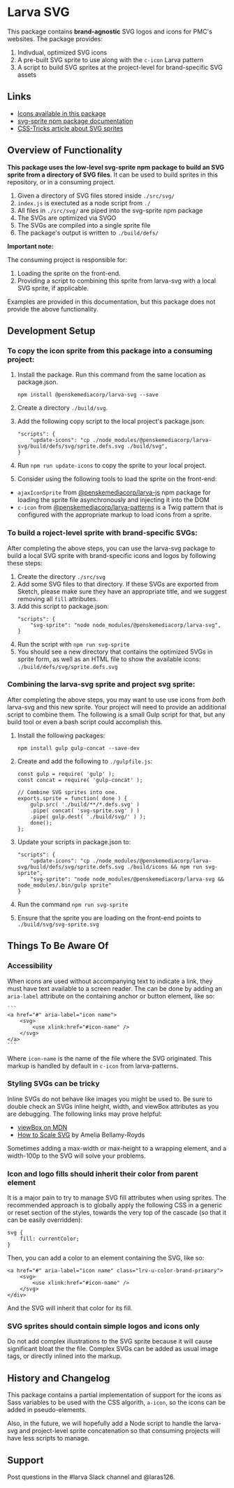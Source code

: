 # Larva SVG

This package contains **brand-agnostic** SVG logos and icons for PMC's websites. The package provides: 

1. Indivdual, optimized SVG icons
1. A pre-built SVG sprite to use along with the `c-icon` Larva pattern
1. A script to build SVG sprites at the project-level for brand-specific SVG assets

## Links

* [Icons available in this package](https://penske-media-corp.github.io/pmc-larva/packages/larva-svg/build/defs/sprite.defs.html)
* [svg-sprite npm package documentation](https://github.com/jkphl/svg-sprite)
* [CSS-Tricks article about SVG sprites](https://css-tricks.com/svg-sprites-use-better-icon-fonts/)

## Overview of Functionality

**This package uses the low-level svg-sprite npm package to build an SVG sprite from a directory of SVG files**. It can be used to build sprites in this repository, or in a consuming project. 

1. Given a directory of SVG files stored inside `./src/svg/`
2. `index.js` is exectuted as a node script from `./`
3. All files in `./src/svg/` are piped into the svg-sprite npm package
4. The SVGs are optimized via SVGO
5. The SVGs are compiled into a single sprite file
6. The package's output is written to `./build/defs/`

**Important note:**

The consuming project is responsible for: 

1. Loading the sprite on the front-end.
2. Providing a script to combining this sprite from larva-svg with a local SVG sprite, if applicable.

Examples are provided in this documentation, but this package does not provide the above functionality.

## Development Setup

### To copy the icon sprite from this package into a consuming project:

1. Install the package. Run this command from the same location as package.json.
	```language:bash
	npm install @penskemediacorp/larva-svg --save
	```

2. Create a directory `./build/svg`.

3. Add the following copy script to the local project's package.json:

	```language:json
	"scripts": {
		"update-icons": "cp ./node_modules/@penskemediacorp/larva-svg/build/defs/svg/sprite.defs.svg ./build/svg",
	}
	```

4. Run `npm run update-icons` to copy the sprite to your local project.

5. Consider using the following tools to load the sprite on the front-end: 
- `ajaxIconSprite` from [@penskemediacorp/larva-js](https://www.npmjs.com/package/@penskemediacorp/larva-js) npm package for loading the sprite file asynchronously and injecting it into the DOM
- `c-icon` from [@penskemediacorp/larva-patterns](https://www.npmjs.com/package/@penskemediacorp/larva-patterns) is a Twig pattern that is configured with the appropriate markup to load icons from a sprite.

### To build a roject-level sprite with brand-specific SVGs:

After completing the above steps, you can use the larva-svg package to build a local SVG sprite with brand-specific icons and logos by following these steps:

1. Create the directory `./src/svg`
2. Add some SVG files to that directory. If these SVGs are exported from Sketch, please make sure they have an appropriate title, and we suggest removing all `fill` attributes.
1. Add this script to package.json:
	```language:json
	"scripts": {
		"svg-sprite": "node node_modules/@penskemediacorp/larva-svg",
	}
	```
3. Run the script with `npm run svg-sprite`
4. You should see a new directory that contains the optimized SVGs in sprite form, as well as an HTML file to show the available icons: `./build/defs/svg/sprite.defs.svg`

### Combining the larva-svg sprite and project svg sprite:

After completing the above steps, you may want to use use icons from _both_ larva-svg and this new sprite. Your project will need to provide an additional script to combine them. The following is a small Gulp script for that, but any build tool or even a bash script could accomplish this. 

1. Install the following packages:
	```
	npm install gulp gulp-concat --save-dev
	```

2. Create and add the following to `./gulpfile.js`:
	```language:javascript
	const gulp = require( 'gulp' );
	const concat = require( 'gulp-concat' );
	
	// Combine SVG sprites into one.
	exports.sprite = function( done ) {
		gulp.src( './build/**/*.defs.svg' )
		.pipe( concat( 'svg-sprite.svg' ) )
		.pipe( gulp.dest( './build/svg/' ) );
		done();
	};
	```

3. Update your scripts in package.json to:
	```
	"scripts": {
		"update-icons": "cp ./node_modules/@penskemediacorp/larva-svg/build/defs/svg/sprite.defs.svg ./build/icons && npm run svg-sprite",
		"svg-sprite": "node node_modules/@penskemediacorp/larva-svg && node_modules/.bin/gulp sprite"
	}
	```

4. Run the command `npm run svg-sprite`

5. Ensure that the sprite you are loading on the front-end points to `./build/svg/svg-sprite.svg`

## Things To Be Aware Of 

### Accessibility

When icons are used without accompanying text to indicate a link, they must have text available to a screen reader. The can be done by adding an `aria-label` attribute on the containing anchor or button element, like so:

	```
	<a href="#" aria-label="icon name">
		<svg>
			<use xlink:href="#icon-name" />
		</svg>
	</a>
	```

Where `icon-name` is the name of the file where the SVG originated. This markup is handled by default in `c-icon` from larva-patterns.

### Styling SVGs can be tricky

Inline SVGs do not behave like images you might be used to. Be sure to double check an SVGs inline height, width, and viewBox attributes as you are debugging. The following links may prove helpful:

* [viewBox on MDN](https://developer.mozilla.org/en-US/docs/Web/SVG/Attribute/viewBox)
* [How to Scale SVG](https://css-tricks.com/scale-svg/) by Amelia Bellamy-Royds

Sometimes adding a max-width or max-height to a wrapping element, and a width-100p to the SVG will solve your problems.

### Icon and logo fills should inherit their color from parent element

It is a major pain to try to manage SVG fill attributes when using sprites. The recommended approach is to globally apply the following CSS in a generic or reset section of the styles, towards the very top of the cascade (so that it can be easily overridden):

```
svg {
	fill: currentColor;
}
```

Then, you can add a color to an element containing the SVG, like so:

```
<a href="#" aria-label="icon name" class="lrv-u-color-brand-primary">
	<svg>
		<use xlink:href="#icon-name" />
	</svg>
</div>
```

And the SVG will inherit that color for its fill.

### SVG sprites should contain simple logos and icons only

Do not add complex illustrations to the SVG sprite because it will cause significant bloat the the file. Complex SVGs can be added as usual image tags, or directly inlined into the markup.

## History and Changelog

This package contains a partial implementation of support for the icons as Sass variables to be used with the CSS algorith, `a-icon`, so the icons can be added in pseudo-elements. 

Also, in the future, we will hopefully add a Node script to handle the larva-svg and project-level sprite concatenation so that consuming projects will have less scripts to manage.

## Support

Post questions in the #larva Slack channel and @laras126. 